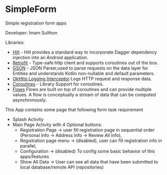 # SimpleForm
Simple registration form apps

Developer: Imam Sulthon

Libraries:
- [Hilt](https://dagger.dev/hilt/) - Hilt provides a standard way to incorporate Dagger dependency injection into an Android application.
- [Retrofit](https://square.github.io/retrofit/) - Type-safe http client
  and supports coroutines out of the box.
- [GSON](https://github.com/square/gson) - JSON Parser,used to parse
  requests on the data layer for Entities and understands Kotlin non-nullable
  and default parameters.
- [OkHttp Logging Interceptor](https://github.com/square/okhttp/blob/master/okhttp-logging-interceptor/README.md)
  Logs HTTP request and response data.
- [Coroutines](https://github.com/Kotlin/kotlinx.coroutines) - Library Support for coroutines.
- [Flows](https://developer.android.com/kotlin/flow)
  Flows are built on top of coroutines and can provide multiple values.
  A flow is conceptually a stream of data that can be computed asynchronously.

This App contains some page that following form task requirement
- Splash Activity
- Main Page Activity with 4 Optional buttons: 
  * Registration Page -> user fill registration page in sequential order (Personal Info -> Address Info -> Review All Info),
  * Registration page menu -> (disabled), user can fill registration info in parallel, 
  * Configuration -> (disabled) To config some basic behavior of this apps/features
  * Show All Data -> User can see all data that have been submitted to local database/remote API (repositories)